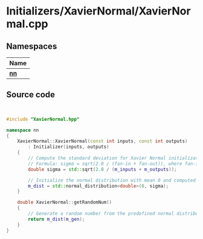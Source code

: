 # Initializers/XavierNormal/XavierNormal.cpp



## Namespaces

| Name           |
| -------------- |
| **[nn](../Namespaces/namespacenn.md)**  |




## Source code

```cpp


#include "XavierNormal.hpp"

namespace nn
{
    XavierNormal::XavierNormal(const int inputs, const int outputs)
        : Initializer(inputs, outputs)
    {
        // Compute the standard deviation for Xavier Normal initialization.
        // Formula: sigma = sqrt(2.0 / (fan-in + fan-out)), where fan-in and fan-out are input and output neurons.
        double sigma = std::sqrt(2.0 / (m_inputs + m_outputs));

        // Initialize the normal distribution with mean 0 and computed standard deviation.
        m_dist = std::normal_distribution<double>(0, sigma);
    }

    double XavierNormal::getRandomNum()
    {
        // Generate a random number from the predefined normal distribution.
        return m_dist(m_gen);
    }
}
```
